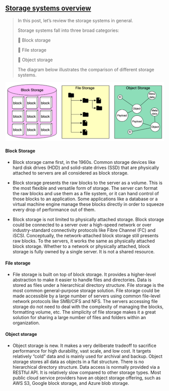 ## [Storage systems overview](https://blog.bytebytego.com/p/storage-systems-overview?s=r)

> In this post, let’s review the storage systems in general.
>
> Storage systems fall into three broad categories:
> 
> 🔹 Block storage
> 
> 🔹 File storage
> 
> 🔹 Object storage
> 
>The diagram below illustrates the comparison of different storage systems.

![storage](storage.png)

#### Block Storage

- Block storage came first, in the 1960s. Common storage devices like hard disk drives (HDD) and solid-state drives (SSD) that are physically attached to servers are all considered as block storage.

- Block storage presents the raw blocks to the server as a volume. This is the most flexible and versatile form of storage. The server can format the raw blocks and use them as a file system, or it can hand control of those blocks to an application. Some applications like a database or a virtual machine engine manage these blocks directly in order to squeeze every drop of performance out of them.

- Block storage is not limited to physically attached storage. Block storage could be connected to a server over a high-speed network or over industry-standard connectivity protocols like Fibre Channel (FC) and iSCSI. Conceptually, the network-attached block storage still presents raw blocks. To the servers, it works the same as physically attached block storage. Whether to a network or physically attached, block storage is fully owned by a single server. It is not a shared resource. 

#### File storage

- File storage is built on top of block storage. It provides a higher-level abstraction to make it easier to handle files and directories. Data is stored as files under a hierarchical directory structure. File storage is the most common general-purpose storage solution. File storage could be made accessible by a large number of servers using common file-level network protocols like SMB/CIFS and NFS. The servers accessing file storage do not need to deal with the complexity of managing the blocks, formatting volume, etc. The simplicity of file storage makes it a great solution for sharing a large number of files and folders within an organization.

#### Object storage

- Object storage is new. It makes a very deliberate tradeoff to sacrifice performance for high durability, vast scale, and low cost. It targets relatively “cold” data and is mainly used for archival and backup. Object storage stores all data as objects in a flat structure. There is no hierarchical directory structure. Data access is normally provided via a RESTful API. It is relatively slow compared to other storage types. Most public cloud service providers have an object storage offering, such as AWS S3, Google block storage, and Azure blob storage.